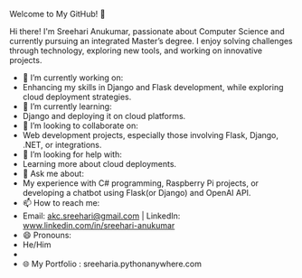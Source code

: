 Welcome to My GitHub! 👋

Hi there! I'm Sreehari Anukumar, passionate about Computer Science and currently pursuing an integrated Master’s degree. I enjoy solving challenges through technology, exploring new tools, and working on innovative projects.

- 🔭 I’m currently working on:
- Enhancing my skills in Django and Flask development, while exploring cloud deployment strategies.
- 🌱 I’m currently learning:
- Django and deploying it on cloud platforms.
- 👯 I’m looking to collaborate on:
- Web development projects, especially those involving Flask, Django, .NET, or integrations.
- 🤔 I’m looking for help with:
- Learning more about cloud deployments.
- 💬 Ask me about:
- My experience with C# programming, Raspberry Pi projects, or developing a chatbot using Flask(or Django) and OpenAI API.
- 📫 How to reach me:
- Email: akc.sreehari@gmail.com | LinkedIn: www.linkedin.com/in/sreehari-anukumar 
- 😄 Pronouns:
- He/Him
- 
- 🌐 My Portfolio : sreeharia.pythonanywhere.com

